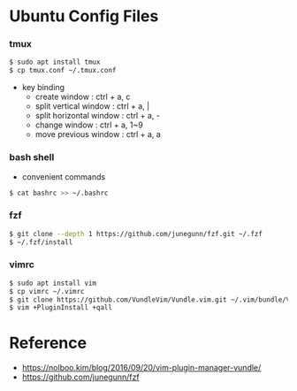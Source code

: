 # Ubuntu Config Files
### tmux
```bash
$ sudo apt install tmux
$ cp tmux.conf ~/.tmux.conf
```
  * key binding
     * create window : ctrl + a, c
     * split vertical window : ctrl + a, |
     * split horizontal window : ctrl + a, -
     * change window : ctrl + a, 1~9
     * move previous window : ctrl + a, a

### bash shell
- convenient commands
```bash
$ cat bashrc >> ~/.bashrc
```

### fzf
```bash
$ git clone --depth 1 https://github.com/junegunn/fzf.git ~/.fzf
$ ~/.fzf/install
```

### vimrc
```bash 
$ sudo apt install vim
$ cp vimrc ~/.vimrc
$ git clone https://github.com/VundleVim/Vundle.vim.git ~/.vim/bundle/Vundle.vim
$ vim +PluginInstall +qall
```

# Reference
- https://nolboo.kim/blog/2016/09/20/vim-plugin-manager-vundle/
- https://github.com/junegunn/fzf
